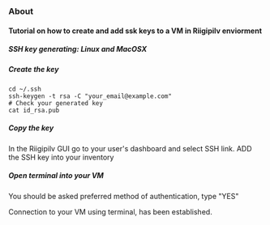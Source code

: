 ### About
#### Tutorial on how to create and add ssk keys to a VM in Riigipilv enviorment  

##### SSH key generating: Linux and MacOSX

##### Create the key
```
cd ~/.ssh
ssh-keygen -t rsa -C "your_email@example.com"
# Check your generated key
cat id_rsa.pub
```
##### Copy the key
In the Riigipilv GUI go to your user's dashboard and select SSH link.
ADD the SSH key into your inventory

##### Open terminal into your VM
You should be asked preferred method of authentication, type "YES"

Connection to your VM using terminal, has been established.

